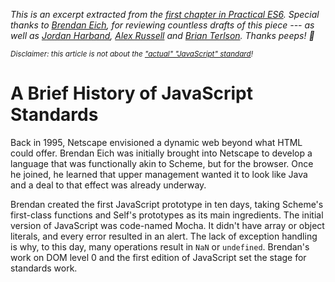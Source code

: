*This is an excerpt extracted from the [first chapter in Practical ES6][ch1]. Special thanks to [Brendan Eich][be], for reviewing countless drafts of this piece --- as well as [Jordan Harband][jh], [Alex Russell][aru] and [Brian Terlson][bt]. Thanks peeps! 🎉*

_<sub>Disclaimer: this article is not about the ["actual" "JavaScript" standard][jss]!</sub>_

# A Brief History of JavaScript Standards

Back in 1995, Netscape envisioned a dynamic web beyond what HTML could offer. Brendan Eich was initially brought into Netscape to develop a language that was functionally akin to Scheme, but for the browser. Once he joined, he learned that upper management wanted it to look like Java and a deal to that effect was already underway.

Brendan created the first JavaScript prototype in ten days, taking Scheme's first-class functions and Self's prototypes as its main ingredients. The initial version of JavaScript was code-named Mocha. It didn't have array or object literals, and every error resulted in an alert. The lack of exception handling is why, to this day, many operations result in `NaN` or `undefined`. Brendan's work on DOM level 0 and the first edition of JavaScript set the stage for standards work.

[ch1]: /books/practical-es6/chapters/1 "Read the first chapter of Practical ES6 online"
[be]: https://twitter.com/BrendanEich "@BrendanEich on Twitter"
[bt]: https://twitter.com/bterlson "@bterlson on Twitter"
[aru]: https://twitter.com/slightlylate "@slightlylate on Twitter"
[jh]: https://twitter.com/ljharb "@ljharb on Twitter"
[jss]: https://blog.whatwg.org/javascript "Read about the JavaScript standard here."
